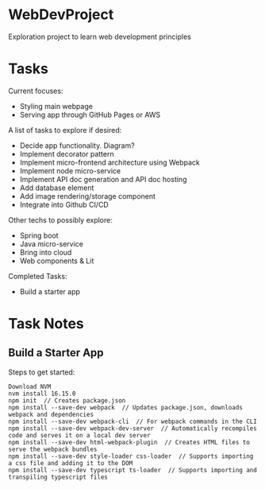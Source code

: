 # WebDevProject
Exploration project to learn web development principles

# Tasks
Current focuses:  
- Styling main webpage
- Serving app through GitHub Pages or AWS

A list of tasks to explore if desired:
- Decide app functionality. Diagram?
- Implement decorator pattern
- Implement micro-frontend architecture using Webpack
- Implement node micro-service
- Implement API doc generation and API doc hosting
- Add database element
- Add image rendering/storage component
- Integrate into Github CI/CD

Other techs to possibly explore:
- Spring boot
- Java micro-service
- Bring into cloud
- Web components & Lit

Completed Tasks:
- Build a starter app

# Task Notes
## Build a Starter App
Steps to get started:
```shell
Download NVM
nvm install 16.15.0
npm init  // Creates package.json
npm install --save-dev webpack  // Updates package.json, downloads webpack and dependencies
npm install --save-dev webpack-cli  // For webpack commands in the CLI
npm install --save-dev webpack-dev-server  // Automatically recompiles code and serves it on a local dev server
npm install --save-dev html-webpack-plugin  // Creates HTML files to serve the webpack bundles
npm install --save-dev style-loader css-loader  // Supports importing a css file and adding it to the DOM
npm install --save-dev typescript ts-loader  // Supports importing and transpiling typescript files
```